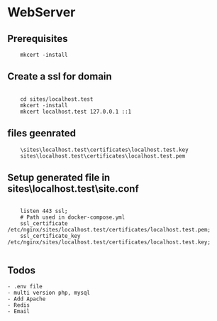 # WebServer

## Prerequisites

```
    mkcert -install

```

## Create a ssl for domain

```

    cd sites/localhost.test
    mkcert -install
    mkcert localhost.test 127.0.0.1 ::1

```

## files geenrated

```
    \sites\localhost.test\certificates\localhost.test.key
    sites\localhost.test\certificates\localhost.test.pem

```

## Setup generated file in sites\localhost.test\site.conf

```

    listen 443 ssl;
    # Path used in docker-compose.yml
    ssl_certificate /etc/nginx/sites/localhost.test/certificates/localhost.test.pem;
    ssl_certificate_key /etc/nginx/sites/localhost.test/certificates/localhost.test.key;


```
## Todos
    - .env file
    - multi version php, mysql
    - Add Apache 
    - Redis
    - Email
    